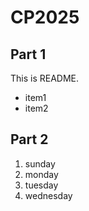 # CP2025

## Part 1
This is README.
- item1
- item2

## Part 2
1. sunday
1. monday
1. tuesday
1. wednesday
